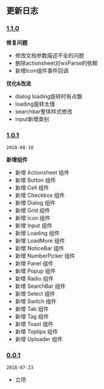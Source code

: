 ## 更新日志

### [1.1.0](https://github.com/Chaunjie/kai-ui/tree/v1.1.0)

**修复问题**

- 修改文档参数描述不全的问题
- 删除actionsheet对wxParse的依赖
- 新增Icon组件事件回调

**优化&改进**

- dialog loading旋转时有点飘
- loading旋转太慢
- searchbar整体样式修改
- input新增类别


### [1.0.1](https://github.com/Chaunjie/kai-ui/tree/v1.0.1)
`2018-08-10`

**新增组件**

- 新增 Actionsheet 组件
- 新增 Button 组件
- 新增 Cell 组件
- 新增 Checkbox 组件
- 新增 Dialog 组件
- 新增 Grid 组件
- 新增 Icon 组件
- 新增 Input 组件
- 新增 Loading 组件
- 新增 LoadMore 组件
- 新增 NoticeBar 组件
- 新增 NumberPicker 组件
- 新增 Panel 组件
- 新增 Popup 组件
- 新增 Radio 组件
- 新增 SearchBar 组件
- 新增 Select 组件
- 新增 Switch 组件
- 新增 Tab 组件
- 新增 Tag 组件
- 新增 Toast 组件
- 新增 Toptips 组件
- 新增 Uploader 组件

### [0.0.1](https://github.com/Chaunjie/kai-ui)
`2018-07-23`

- 立项